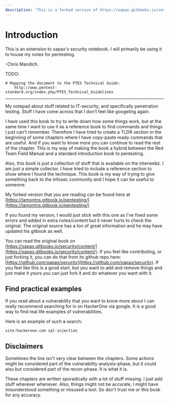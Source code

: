 ```yaml
---
description: 'This is a forked version of https://xapax.gitbooks.io/security/content/'
---
```


# Introduction

This is an extension to xapax's security notebook. I will primarily be using it to house my notes for pentesting. 

-Chris Mandich.

TODO:

```text
# Mapping the document to the PTES Technical Guide: 
    http://www.pentest-standard.org/index.php/PTES_Technical_Guidelines

```

-- -- -- --

My notepad about stuff related to IT-security, and specifically penetration testing. Stuff I have come across that I don't feel like googeling again.

I have used this book to try to write down how some things work, but at the same time I want to use it as a reference book to find commands and things I just can't remember. Therefore I have tried to create a TLDR section in the beginning of some chapters where I have copy-paste ready commands that are useful. And if you want to know more you can continue to read the rest of the chapter. This is my way of making the book a hybrid between the Red Team Field Manual and a standard introduction book to pentesting.

Also, this book is just a collection of stuff that is available on the interwebz. I am just a simple collector. I have tried to include a reference section to show where I found the technique. This book is my way of trying to give something back to the infosec community and I hope it can be useful to someone.

My forked version that you are reading can be found here at [https://lamontns.gitbook.io/pentesting/](https://lamontns.gitbook.io/pentesting/)

If you found my version, I would just stick with this one as I've fixed some errors and added in extra notes/content but it never hurts to check the original. The original source has a ton of great information and he may have updated his gitbook as well.

You can read the original book on [https://xapax.gitbooks.io/security/content/](https://xapax.gitbooks.io/security/content/). If you feel like contributing, or just forking it, you can do that from its github repo here: [https://github.com/xapax/security](https://github.com/xapax/security). If you feel like this is a good start, but you want to add and remove things and just make it yours you can just fork it and do whatever you want with it.

## Find practical examples

If you read about a vulnerability that you want to know more about I can really recommend searching for in on HackerOne via google. It is a good way to find real life examples of vulnerabilities.

Here is an example of such a search:

```text
site:hackerone.com sql-injection
```

## Disclaimers

Sometimes the line isn't very clear between the chapters. Some actions might be considered part of the vulnerability analysis-phase, but it could also but considered part of the recon-phase. It is what it is.

These chapters are written sporadically with a lot of stuff missing. I just add stuff wherever whenever. Also, things might not be accurate, I might have misunderstood something or misused a tool. So don't trust me or this book for any accuracy.

